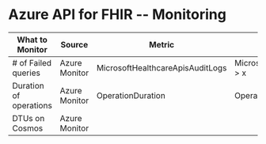 # Azure API for FHIR -- Monitoring



|What to Monitor|Source|Metric|Alert Trigger|Reaction|
|----|-----|---|---|--|
| # of Failed queries|Azure Monitor|MicrosoftHealthcareApisAuditLogs|	MicrosoftHealthcareApisAuditLogs > x|
|Duration of operations|Azure Monitor|OperationDuration|OperationDuration > x|	
|DTUs on Cosmos|Azure Monitor||				


